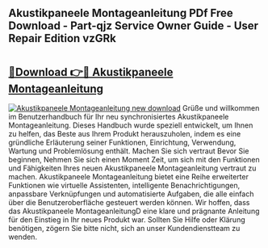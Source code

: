 ## Akustikpaneele Montageanleitung PDf Free Download - Part-qjz Service Owner Guide - User Repair Edition vzGRk

# <h2><a href="http://df6xyq.blite.top/?on=Akustikpaneele+Montageanleitung">🔗Download 👉🔴 Akustikpaneele Montageanleitung</a></h2>

[![Akustikpaneele Montageanleitung new download](https://i.imgur.com/lujVjoI.png)](http://df6xyq.blite.top/?on=Akustikpaneele+Montageanleitung)
Grüße und willkommen im Benutzerhandbuch für Ihr neu synchronisiertes Akustikpaneele Montageanleitung. Dieses Handbuch wurde speziell entwickelt, um Ihnen zu helfen, das Beste aus Ihrem Produkt herauszuholen, indem es eine gründliche Erläuterung seiner Funktionen, Einrichtung, Verwendung, Wartung und Problemlösung enthält. Machen Sie sich vertraut Bevor Sie beginnen, Nehmen Sie sich einen Moment Zeit, um sich mit den Funktionen und Fähigkeiten Ihres neuen Akustikpaneele Montageanleitung vertraut zu machen. Akustikpaneele Montageanleitung bietet eine Reihe erweiterter Funktionen wie virtuelle Assistenten, intelligente Benachrichtigungen, anpassbare Verknüpfungen und automatisierte Aufgaben, die alle einfach über die Benutzeroberfläche gesteuert werden können. Wir hoffen, dass das Akustikpaneele MontageanleitungD eine klare und prägnante Anleitung für den Einstieg in Ihr neues Produkt war. Sollten Sie Hilfe oder Klärung benötigen, zögern Sie bitte nicht, sich an unser Kundendienstteam zu wenden.

